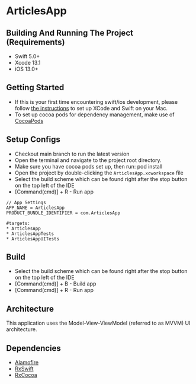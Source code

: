 # ArticlesApp

## Building And Running The Project (Requirements)
* Swift 5.0+
* Xcode 13.1
* iOS 13.0+

## Getting Started
- If this is your first time encountering swift/ios development, please follow [the instructions](https://developer.apple.com/support/xcode/) to set up XCode and Swift on your Mac.
- To set up cocoa pods for dependency management, make use of [CocoaPods](https://guides.cocoapods.org/using/getting-started.html#getting-started)

## Setup Configs
- Checkout main branch to run the latest version
- Open the terminal and navigate to the project root directory.
- Make sure you have cocoa pods set up, then run: pod install
- Open the project by double-clicking the `ArticlesApp.xcworkspace` file
- Select the build scheme which can be found right after the stop button on the top left of the IDE
- [Command(cmd)] + R - Run app
```
// App Settings
APP_NAME = ArticlesApp
PRODUCT_BUNDLE_IDENTIFIER = com.ArticlesApp

#targets:
* ArticlesApp
* ArticlesAppTests
* ArticlesAppUITests

```

## Build
* Select the build scheme which can be found right after the stop button on the top left of the IDE
* [Command(cmd)] + B - Build app
* [Command(cmd)] + R - Run app

## Architecture
This application uses the Model-View-ViewModel (referred to as MVVM) UI architecture.


## Dependencies
* [Alamofire](https://github.com/Alamofire/Alamofire)
* [RxSwift](https://github.com/ReactiveX/RxSwift)
* [RxCocoa](https://github.com/ReactiveX/RxSwift)
